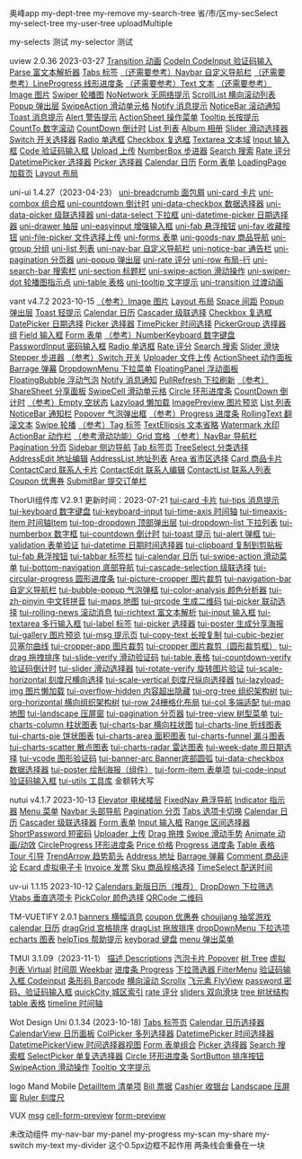 奥峰app
my-dept-tree
my-remove
my-search-tree
省/市/区my-secSelect
my-select-tree
my-user-tree
uploadMultiple

my-selects 测试
my-selector 测试

uview 2.0.36 2023-03-27
[Transition 动画](https://www.uviewui.com/components/transition.html)
[CodeIn CodeInput 验证码输入](https://www.uviewui.com/components/codeInput.html)
[Parse 富文本解析器](https://www.uviewui.com/components/parse.html)
[Tabs 标签](https://www.uviewui.com/components/tabs.html)
[（还需要参考）Navbar 自定义导航栏](https://www.uviewui.com/components/navbar.html)
[（还需要参考）LineProgress 线形进度条](https://www.uviewui.com/components/lineProgress.html)
[（还需要参考）Text 文本](https://www.uviewui.com/components/text.html)
[（还需要参考）Image 图片](https://www.uviewui.com/components/text.html)
[Swiper 轮播图](https://www.uviewui.com/components/swiper.html)
[NoNetwork 无网络提示](https://www.uviewui.com/components/noNetwork.html)
[ScrollList 横向滚动列表](https://www.uviewui.com/components/scrollList.html)
[Popup 弹出层](https://www.uviewui.com/components/popup.html)
[SwipeAction 滑动单元格](https://www.uviewui.com/components/swipeAction.html)
[Notify 消息提示](https://www.uviewui.com/components/notify.html)
[NoticeBar 滚动通知](https://www.uviewui.com/components/noticeBar.html)
[Toast 消息提示](https://www.uviewui.com/components/toast.html)
[Alert 警告提示](https://www.uviewui.com/components/alert.html)
[ActionSheet 操作菜单](https://www.uviewui.com/components/actionSheet.html)
[Tooltip 长按提示](https://www.uviewui.com/components/tooltip.html)
[CountTo 数字滚动](https://www.uviewui.com/components/countTo.html)
[CountDown 倒计时](https://www.uviewui.com/components/countDown.html)
[List 列表](https://www.uviewui.com/components/list.html)
[Album 相册](https://www.uviewui.com/components/album.html)
[Slider 滑动选择器](https://www.uviewui.com/components/slider.html)
[Switch 开关选择器](https://www.uviewui.com/components/switch.html)
[Radio 单选框](https://www.uviewui.com/components/radio.html)
[Checkbox 复选框](https://www.uviewui.com/components/checkbox.html)
[Textarea 文本域](https://www.uviewui.com/components/textarea.html)
[Input 输入框](https://www.uviewui.com/components/input.html)
[Code 验证码输入框](https://www.uviewui.com/components/code.html)
[Upload 上传](https://www.uviewui.com/components/upload.html)
[NumberBox 步进器](https://www.uviewui.com/components/numberBox.html)
[Search 搜索](https://www.uviewui.com/components/search.html)
[Rate 评分](https://www.uviewui.com/components/rate.html)
[DatetimePicker 选择器](https://www.uviewui.com/components/datetimePicker.html)
[Picker 选择器](https://www.uviewui.com/components/picker.html)
[Calendar 日历](https://www.uviewui.com/components/calendar.html)
[Form 表单](https://www.uviewui.com/components/form.html)
[LoadingPage 加载页](https://www.uviewui.com/components/loadingPage.html)
[Layout 布局](https://www.uviewui.com/components/layout.html)

uni-ui 1.4.27（2023-04-23）
[uni-breadcrumb 面包屑](https://uniapp.dcloud.net.cn/component/uniui/uni-breadcrumb.html)
[uni-card 卡片](https://uniapp.dcloud.net.cn/component/uniui/uni-card.html)
[uni-combox 组合框](https://uniapp.dcloud.net.cn/component/uniui/uni-combox.html)
[uni-countdown 倒计时](https://uniapp.dcloud.net.cn/component/uniui/uni-countdown.html)
[uni-data-checkbox 数据选择器](https://uniapp.dcloud.net.cn/component/uniui/uni-data-checkbox.html)
[uni-data-picker 级联选择器](https://uniapp.dcloud.net.cn/component/uniui/uni-data-picker.html)
[uni-data-select 下拉框](https://uniapp.dcloud.net.cn/component/uniui/uni-data-select.html)
[uni-datetime-picker 日期选择器](https://uniapp.dcloud.net.cn/component/uniui/uni-datetime-picker.html)
[uni-drawer 抽屉](https://uniapp.dcloud.net.cn/component/uniui/uni-drawer.html)
[uni-easyinput 增强输入框](https://uniapp.dcloud.net.cn/component/uniui/uni-easyinput.html)
[uni-fab 悬浮按钮](https://uniapp.dcloud.net.cn/component/uniui/uni-fab.html)
[uni-fav 收藏按钮](https://uniapp.dcloud.net.cn/component/uniui/uni-fav.html)
[uni-file-picker 文件选择上传](https://uniapp.dcloud.net.cn/component/uniui/uni-file-picker.html)
[uni-forms 表单](https://uniapp.dcloud.net.cn/component/uniui/uni-forms.html)
[uni-goods-nav 商品导航](https://uniapp.dcloud.net.cn/component/uniui/uni-goods-nav.html)
[uni-group 分组](https://uniapp.dcloud.net.cn/component/uniui/uni-group.html)
[uni-list 列表](https://uniapp.dcloud.net.cn/component/uniui/uni-list.html)
[uni-nav-bar 自定义导航栏](https://uniapp.dcloud.net.cn/component/uniui/uni-nav-bar.html)
[uni-notice-bar 通告栏](https://uniapp.dcloud.net.cn/component/uniui/uni-nav-bar.html)
[uni-pagination 分页器](https://uniapp.dcloud.net.cn/component/uniui/uni-pagination.html)
[uni-popup 弹出层](https://uniapp.dcloud.net.cn/component/uniui/uni-popup.html)
[uni-rate 评分](https://uniapp.dcloud.net.cn/component/uniui/uni-rate.html)
[uni-row 布局-行](https://uniapp.dcloud.net.cn/component/uniui/uni-row.html)
[uni-search-bar 搜索栏](https://uniapp.dcloud.net.cn/component/uniui/uni-search-bar.html)
[uni-section 标题栏](https://uniapp.dcloud.net.cn/component/uniui/uni-section.html)
[uni-swipe-action 滑动操作](https://uniapp.dcloud.net.cn/component/uniui/uni-swipe-action.html)
[uni-swiper-dot 轮播图指示点](https://uniapp.dcloud.net.cn/component/uniui/uni-swiper-dot.html)
[uni-table 表格](https://uniapp.dcloud.net.cn/component/uniui/uni-table.html)
[uni-tooltip 文字提示](https://uniapp.dcloud.net.cn/component/uniui/uni-tooltip.html)
[uni-transition 过渡动画](https://uniapp.dcloud.net.cn/component/uniui/uni-transition.html)

vant v4.7.2 2023-10-15
[（参考）Image 图片](https://vant-contrib.gitee.io/vant/#/zh-CN/image)
[Layout 布局](https://vant-contrib.gitee.io/vant/#/zh-CN/col)
[Space 间距](https://vant-contrib.gitee.io/vant/#/zh-CN/space)
[Popup 弹出层](https://vant-contrib.gitee.io/vant/#/zh-CN/popup)
[Toast 轻提示](https://vant-contrib.gitee.io/vant/#/zh-CN/toast)
[Calendar 日历](https://vant-contrib.gitee.io/vant/#/zh-CN/calendar)
[Cascader 级联选择](https://vant-contrib.gitee.io/vant/#/zh-CN/cascader)
[Checkbox 复选框](https://vant-contrib.gitee.io/vant/#/zh-CN/checkbox)
[DatePicker 日期选择](https://vant-contrib.gitee.io/vant/#/zh-CN/date-picker)
[Picker 选择器](https://vant-contrib.gitee.io/vant/#/zh-CN/picker)
[TimePicker 时间选择](https://vant-contrib.gitee.io/vant/#/zh-CN/time-picker)
[PickerGroup 选择器组](https://vant-contrib.gitee.io/vant/#/zh-CN/picker-group)
[Field 输入框](https://vant-contrib.gitee.io/vant/#/zh-CN/field)
[Form 表单](https://vant-contrib.gitee.io/vant/#/zh-CN/form)
[（参考）NumberKeyboard 数字键盘](https://vant-contrib.gitee.io/vant/#/zh-CN/number-keyboard)
[PasswordInput 密码输入框](https://vant-contrib.gitee.io/vant/#/zh-CN/password-input)
[Radio 单选框](https://vant-contrib.gitee.io/vant/#/zh-CN/radio)
[Rate 评分](https://vant-contrib.gitee.io/vant/#/zh-CN/rate)
[Search 搜索](https://vant-contrib.gitee.io/vant/#/zh-CN/search)
[Slider 滑块](https://vant-contrib.gitee.io/vant/#/zh-CN/slider)
[Stepper 步进器](https://vant-contrib.gitee.io/vant/#/zh-CN/stepper)
[（参考）Switch 开关](https://vant-contrib.gitee.io/vant/#/zh-CN/switch)
[Uploader 文件上传](https://vant-contrib.gitee.io/vant/#/zh-CN/uploader)
[ActionSheet 动作面板](https://vant-contrib.gitee.io/vant/#/zh-CN/action-sheet)
[Barrage 弹幕](https://vant-contrib.gitee.io/vant/#/zh-CN/barrage)
[DropdownMenu 下拉菜单](https://vant-contrib.gitee.io/vant/#/zh-CN/dropdown-menu)
[FloatingPanel 浮动面板](https://vant-contrib.gitee.io/vant/#/zh-CN/floating-panel)
[FloatingBubble 浮动气泡](https://vant-contrib.gitee.io/vant/#/zh-CN/floating-bubble)
[Notify 消息通知](https://vant-contrib.gitee.io/vant/#/zh-CN/notify)
[PullRefresh 下拉刷新](https://vant-contrib.gitee.io/vant/#/zh-CN/pull-refresh)
[（参考）ShareSheet 分享面板](https://vant-contrib.gitee.io/vant/#/zh-CN/share-sheet)
[SwipeCell 滑动单元格](https://vant-contrib.gitee.io/vant/#/zh-CN/swipe-cell)
[Circle 环形进度条](https://vant-contrib.gitee.io/vant/#/zh-CN/circle)
[CountDown 倒计时](https://vant-contrib.gitee.io/vant/#/zh-CN/count-down)
[（参考）Empty 空状态](https://vant-contrib.gitee.io/vant/#/zh-CN/empty)
[Lazyload 懒加载](https://vant-contrib.gitee.io/vant/#/zh-CN/lazyload)
[ImagePreview 图片预览](https://vant-contrib.gitee.io/vant/#/zh-CN/image-preview)
[List 列表](https://vant-contrib.gitee.io/vant/#/zh-CN/list)
[NoticeBar 通知栏](https://vant-contrib.gitee.io/vant/#/zh-CN/notice-bar)
[Popover 气泡弹出框](https://vant-contrib.gitee.io/vant/#/zh-CN/popover)
[（参考）Progress 进度条](https://vant-contrib.gitee.io/vant/#/zh-CN/progress)
[RollingText 翻滚文本](https://vant-contrib.gitee.io/vant/#/zh-CN/rolling-text)
[Swipe 轮播](https://vant-contrib.gitee.io/vant/#/zh-CN/swipe)
[（参考）Tag 标签](https://vant-contrib.gitee.io/vant/#/zh-CN/tag)
[TextEllipsis 文本省略](https://vant-contrib.gitee.io/vant/#/zh-CN/text-ellipsis)
[Watermark 水印](https://vant-contrib.gitee.io/vant/#/zh-CN/watermark)
[ActionBar 动作栏](https://vant-contrib.gitee.io/vant/#/zh-CN/action-bar)
[（参考滑动功能）Grid 宫格](https://vant-contrib.gitee.io/vant/#/zh-CN/grid)
[（参考）NavBar 导航栏](https://vant-contrib.gitee.io/vant/#/zh-CN/nav-bar)
[Pagination 分页](https://vant-contrib.gitee.io/vant/#/zh-CN/pagination)
[Sidebar 侧边导航](https://vant-contrib.gitee.io/vant/#/zh-CN/sidebar)
[Tab 标签页](https://vant-contrib.gitee.io/vant/#/zh-CN/tab)
[TreeSelect 分类选择](https://vant-contrib.gitee.io/vant/#/zh-CN/tree-select)
[AddressEdit 地址编辑](https://vant-contrib.gitee.io/vant/#/zh-CN/address-edit)
[AddressList 地址列表](https://vant-contrib.gitee.io/vant/#/zh-CN/address-list)
[Area 省市区选择](https://vant-contrib.gitee.io/vant/#/zh-CN/area)
[Card 商品卡片](https://vant-contrib.gitee.io/vant/#/zh-CN/card)
[ContactCard 联系人卡片](https://vant-contrib.gitee.io/vant/#/zh-CN/contact-card)
[ContactEdit 联系人编辑](https://vant-contrib.gitee.io/vant/#/zh-CN/contact-edit)
[ContactList 联系人列表](https://vant-contrib.gitee.io/vant/#/zh-CN/contact-list)
[Coupon 优惠券](https://vant-contrib.gitee.io/vant/#/zh-CN/coupon-list)
[SubmitBar 提交订单栏](https://vant-contrib.gitee.io/vant/#/zh-CN/submit-bar)


ThorUI组件库 V2.9.1 更新时间：2023-07-21
[tui-card 卡片](https://thorui.cn/doc/docs/thorui/tui-card.html)
[tui-tips 消息提示](https://thorui.cn/doc/docs/thorui/tui-tips.html)
[tui-keyboard 数字键盘](https://thorui.cn/doc/docs/thorui/tui-keyboard.html)
[tui-keyboard-input](https://thorui.cn/doc/docs/thorui/tui-keyboard-input.html)
[tui-time-axis 时间轴](https://thorui.cn/doc/docs/thorui/tui-time-axis.html)
[tui-timeaxis-item 时间轴Item](https://thorui.cn/doc/docs/thorui/tui-timeaxis-item.html)
[tui-top-dropdown 顶部弹出层](https://thorui.cn/doc/docs/thorui/tui-top-dropdown.html)
[tui-dropdown-list 下拉列表](https://thorui.cn/doc/docs/thorui/tui-dropdown-list.html)
[tui-numberbox 数字框](https://thorui.cn/doc/docs/thorui/tui-numberbox.html)
[tui-countdown 倒计时](https://thorui.cn/doc/docs/thorui/tui-countdown.html)
[tui-toast 提示](https://thorui.cn/doc/docs/thorui/tui-toast.html)
[tui-alert 弹框](https://thorui.cn/doc/docs/thorui/tui-alert.html)
[tui-validation 表单验证](https://thorui.cn/doc/docs/thorui/tui-validation.html)
[tui-datetime 日期时间选择器](https://thorui.cn/doc/docs/thorui/tui-datetime.html)
[tui-clipboard 复制到剪贴板](https://thorui.cn/doc/docs/thorui/tui-clipboard.html)
[tui-fab 悬浮按钮](https://thorui.cn/doc/docs/thorui/tui-fab.html)
[tui-tabbar 标签栏](https://thorui.cn/doc/docs/thorui/tui-tabbar.html)
[tui-calendar 日历](https://thorui.cn/doc/docs/thorui/tui-calendar.html)
[tui-swipe-action 滑动菜单](https://thorui.cn/doc/docs/thorui/tui-swipe-action.html)
[tui-bottom-navigation 底部导航](https://thorui.cn/doc/docs/thorui/tui-bottom-navigation.html)
[tui-cascade-selection 级联选择](https://thorui.cn/doc/docs/thorui/tui-cascade-selection.html)
[tui-circular-progress 圆形进度条](https://thorui.cn/doc/docs/thorui/tui-circular-progress.html)
[tui-picture-cropper 图片裁剪](https://thorui.cn/doc/docs/thorui/tui-picture-cropper.html)
[tui-navigation-bar 自定义导航栏](https://thorui.cn/doc/docs/thorui/tui-navigation-bar.html)
[tui-bubble-popup 气泡弹框](https://thorui.cn/doc/docs/thorui/tui-bubble-popup.html)
[tui-color-analysis 颜色分析器](https://thorui.cn/doc/docs/thorui/tui-color-analysis.html)
[tui-zh-pinyin 中文转拼音](https://thorui.cn/doc/docs/thorui/tui-zh-pinyin.html)
[tui-maps 地图](https://thorui.cn/doc/docs/thorui/tui-maps.html)
[tui-qrcode 生成二维码](https://thorui.cn/doc/docs/thorui/tui-qrcode.html)
[tui-picker 联动选择](https://thorui.cn/doc/docs/thorui/tui-picker.html)
[tui-rolling-news 滚动消息](https://thorui.cn/doc/docs/thorui/tui-rolling-news.html)
[tui-richtext 富文本解析](https://thorui.cn/doc/docs/thorui/tui-richtext.html)
[tui-input 输入框](https://thorui.cn/doc/docs/extend/tui-input.html)
[tui-textarea 多行输入框](https://thorui.cn/doc/docs/extend/tui-textarea.html)
[tui-label 标签](https://thorui.cn/doc/docs/extend/tui-label.html)
[tui-picker 选择器](https://thorui.cn/doc/docs/extend/tui-picker.html)
[tui-poster 生成分享海报](https://thorui.cn/doc/docs/extend/tui-poster.html)
[tui-gallery 图片预览](https://thorui.cn/doc/docs/extend/tui-gallery.html)
[tui-msg 提示页](https://thorui.cn/doc/docs/extend/tui-msg.html)
[tui-copy-text 长按复制](https://thorui.cn/doc/docs/extend/tui-copy-text.html)
[tui-cubic-bezier 贝塞尔曲线](https://thorui.cn/doc/docs/extend/tui-cubic-bezier.html)
[tui-cropper-app 图片裁剪](https://thorui.cn/doc/docs/extend/tui-cropper-app.html)
[tui-cropper 图片裁剪（圆形裁剪框）](https://thorui.cn/doc/docs/extend/tui-cropper.html)
[tui-drag 拖拽排序](https://thorui.cn/doc/docs/extend/tui-drag.html)
[tui-slide-verify 滑动验证码](https://thorui.cn/doc/docs/extend/tui-slide-verify.html)
[tui-table 表格](https://thorui.cn/doc/docs/extend/tui-table.html)
[tui-countdown-verify 验证码倒计时](https://thorui.cn/doc/docs/extend/tui-countdown-verify.html)
[tui-slider 滑动选择器](https://thorui.cn/doc/docs/extend/tui-slider.html)
[tui-rotate-verify 旋转图片验证](https://thorui.cn/doc/docs/extend/tui-rotate-verify.html)
[tui-scale-horizontal 刻度尺横向选择](https://thorui.cn/doc/docs/extend/tui-scale-horizontal.html)
[tui-scale-vertical 刻度尺纵向选择器](https://thorui.cn/doc/docs/extend/tui-scale-vertical.html)
[tui-lazyload-img 图片懒加载](https://thorui.cn/doc/docs/extend/tui-lazyload-img.html)
[tui-overflow-hidden 内容超出隐藏](https://thorui.cn/doc/docs/extend/tui-overflow-hidden.html)
[tui-org-tree 组织架构树](https://thorui.cn/doc/docs/extend/tui-org-tree.html)
[tui-org-horizontal 横向组织架构树](https://thorui.cn/doc/docs/extend/tui-org-horizontal.html)
[tui-row 24栅格化布局](https://thorui.cn/doc/docs/extend/tui-row.html)
[tui-col 多端适配](https://thorui.cn/doc/docs/extend/tui-col.html)
[tui-map 地图](https://thorui.cn/doc/docs/extend/tui-map.html)
[tui-landscape 压屏窗](https://thorui.cn/doc/docs/extend/tui-landscape.html)
[tui-pagination 分页器](https://thorui.cn/doc/docs/extend/tui-pagination.html)
[tui-tree-view 树型菜单](https://thorui.cn/doc/docs/extend/tui-tree-view.html)
[tui-charts-column 柱状图表](https://thorui.cn/doc/docs/extend/tui-charts-column.html)
[tui-charts-bar 横向柱状图](https://thorui.cn/doc/docs/extend/tui-charts-bar.html)
[tui-charts-line 折线图表](https://thorui.cn/doc/docs/extend/tui-charts-line.html)
[tui-charts-pie 饼状图表](https://thorui.cn/doc/docs/extend/tui-charts-pie.html)
[tui-charts-area 面积图表](https://thorui.cn/doc/docs/extend/tui-charts-area.html)
[tui-charts-funnel 漏斗图表](https://thorui.cn/doc/docs/extend/tui-charts-funnel.html)
[tui-charts-scatter 散点图表](https://thorui.cn/doc/docs/extend/tui-charts-scatter.html)
[tui-charts-radar 雷达图表](https://thorui.cn/doc/docs/extend/tui-charts-radar.html)
[tui-week-date 周日期选择](https://thorui.cn/doc/docs/extend/tui-week-date.html)
[tui-vcode 图形验证码](https://thorui.cn/doc/docs/extend/tui-vcode.html)
[tui-banner-arc Banner底部圆弧](https://thorui.cn/doc/docs/extend/tui-banner-arc.html)
[tui-data-checkbox 数据选择器](https://thorui.cn/doc/docs/extend/tui-data-checkbox.html)
[tui-poster 绘制海报（组件）](https://thorui.cn/doc/docs/extend/poster.html)
[tui-form-item 表单项](https://thorui.cn/doc/docs/extend/tui-form-item.html)
[tui-code-input 验证码输入框](https://thorui.cn/doc/docs/extend/tui-code-input.html)
[tui-utils 工具库](https://thorui.cn/doc/docs/extend/tui-utils.html)
金额转大写

nutui  v4.1.7  2023-10-13
[Elevator  电梯楼层](https://nutui.jd.com/taro/vue/4x/#/zh-CN/component/elevator)
[FixedNav  悬浮导航](https://nutui.jd.com/taro/vue/4x/#/zh-CN/component/fixednav)
[Indicator  指示器](https://nutui.jd.com/taro/vue/4x/#/zh-CN/component/indicator)
[Menu  菜单](https://nutui.jd.com/taro/vue/4x/#/zh-CN/component/menu)
[Navbar  头部导航](https://nutui.jd.com/taro/vue/4x/#/zh-CN/component/navbar)
[Pagination  分页](https://nutui.jd.com/taro/vue/4x/#/zh-CN/component/pagination)
[Tabs  选项卡切换](https://nutui.jd.com/taro/vue/4x/#/zh-CN/component/tabs)
[Calendar  日历](https://nutui.jd.com/taro/vue/4x/#/zh-CN/component/calendar)
[Cascader  级联选择器](https://nutui.jd.com/taro/vue/4x/#/zh-CN/component/cascader)
[Form  表单](https://nutui.jd.com/taro/vue/4x/#/zh-CN/component/form)
[Input  输入框](https://nutui.jd.com/taro/vue/4x/#/zh-CN/component/input)
[Range  区间选择器](https://nutui.jd.com/taro/vue/4x/#/zh-CN/component/range)
[ShortPassword  短密码](https://nutui.jd.com/taro/vue/4x/#/zh-CN/component/shortpassword)
[Uploader  上传](https://nutui.jd.com/taro/vue/4x/#/zh-CN/component/uploader)
[Drag  拖拽](https://nutui.jd.com/taro/vue/4x/#/zh-CN/component/drag)
[Swipe  滑动手势](https://nutui.jd.com/taro/vue/4x/#/zh-CN/component/swipe)
[Animate  动画/动效](https://nutui.jd.com/taro/vue/4x/#/zh-CN/component/animate)
[CircleProgress  环形进度条](https://nutui.jd.com/taro/vue/4x/#/zh-CN/component/circleprogress)
[Price  价格](https://nutui.jd.com/taro/vue/4x/#/zh-CN/component/price)
[Progress  进度条](https://nutui.jd.com/taro/vue/4x/#/zh-CN/component/progress)
[Table  表格](https://nutui.jd.com/taro/vue/4x/#/zh-CN/component/table)
[Tour  引导](https://nutui.jd.com/taro/vue/4x/#/zh-CN/component/tour)
[TrendArrow  趋势箭头](https://nutui.jd.com/taro/vue/4x/#/zh-CN/component/trendarrow)
[Address  地址](https://nutui.jd.com/taro/vue/4x/#/zh-CN/component/address)
[Barrage  弹幕](https://nutui.jd.com/taro/vue/4x/#/zh-CN/component/barrage)
[Comment  商品评论](https://nutui.jd.com/taro/vue/4x/#/zh-CN/component/comment)
[Ecard  虚拟电子卡](https://nutui.jd.com/taro/vue/4x/#/zh-CN/component/ecard)
[Invoice  发票](https://nutui.jd.com/taro/vue/4x/#/zh-CN/component/invoice)
[Sku  商品规格选择](https://nutui.jd.com/taro/vue/4x/#/zh-CN/component/sku)
[TimeSelect  配送时间](https://nutui.jd.com/taro/vue/4x/#/zh-CN/component/timeselect)

uv-ui 1.1.15 2023-10-12
[Calendars 新版日历（推荐）](https://www.uvui.cn/components/calendars.html)
[DropDown 下拉筛选](https://www.uvui.cn/components/dropDown.html)
[Vtabs 垂直选项卡](https://www.uvui.cn/components/vtabs.html)
[PickColor 颜色选择](https://www.uvui.cn/components/pickColor.html)
[QRCode 二维码](https://www.uvui.cn/components/qrcode.html)

TM-VUETIFY 2.0.1
[banners 横幅消息](https://jx2d.cn/guid/components/%E6%A8%AA%E5%B9%85%E6%B6%88%E6%81%AF%E6%8F%90%E9%86%92.md)
[coupon 优惠券](https://jx2d.cn/guid/components/%E4%BC%98%E6%83%A0%E5%88%B8.md)
[choujiang 抽奖游戏](https://jx2d.cn/guid/components/%E6%8A%BD%E5%A5%96%E6%B8%B8%E6%88%8F.md)
[calendar 日历](https://jx2d.cn/guid/components/%E6%97%A5%E5%8E%86.md)
[dragGrid 宫格排序](https://jx2d.cn/guid/components/%E5%AE%AB%E6%A0%BC%E6%8E%92%E5%BA%8F.md)
[dragList 拖放排序](https://jx2d.cn/guid/components/%E6%8B%96%E6%94%BE%E6%8E%92%E5%BA%8F.md)
[dropDownMenu 下拉选项](https://jx2d.cn/guid/components/%E4%B8%8B%E6%8B%89%E9%80%89%E9%A1%B9.md)
[echarts 图表](https://jx2d.cn/guid/components/%E5%9B%BE%E8%A1%A8.md)
[helpTips 帮助提示](https://jx2d.cn/guid/components/%E5%B8%AE%E5%8A%A9%E6%8F%90%E7%A4%BA.md)
[keyborad 键盘](https://jx2d.cn/guid/components/%E9%94%AE%E7%9B%98.md)
[menu 弹出菜单](https://jx2d.cn/guid/components/%E5%BC%B9%E5%87%BA%E8%8F%9C%E5%8D%95.md)

TMUI 3.1.09（2023-11-1）
[描述 Descriptions](https://tmui.design/com/Descriptions.html)
[汽泡卡片 Popover](https://tmui.design/com/Popover.html)
[树 Tree](https://tmui.design/com/Tree.html)
[虚拟列表 Virtual](https://tmui.design/com/Virtual.html)
[时间周 Weekbar](https://tmui.design/com/Weekbar.html)
[进度条 Progress](https://tmui.design/com/Progress.html)
[下拉筛选器 FilterMenu](https://tmui.design/com/FilterMenu.html)
[验证码输入框 Codeinput](https://tmui.design/com/Codeinput.html)
[条形码 Barcode](https://tmui.design/com/Barcode.html)
[横向滚动 Scrollx](https://tmui.design/com/Scrollx.html)
[飞元素 FlyView](https://tmui.design/com/FlyView.html)
[password 密码、验证码输入框](https://jx2d.cn/guid/components/%E5%AF%86%E7%A0%81%E8%BE%93%E5%85%A5%E6%A1%86.md)
[quickCity 城区索引](https://jx2d.cn/guid/components/%E5%9F%8E%E5%8C%BA%E7%B4%A2%E5%BC%95.md)
[rate 评分](https://jx2d.cn/guid/components/%E8%AF%84%E5%88%86.md)
[sliders 双向滑块](https://jx2d.cn/guid/components/%E5%8F%8C%E5%90%91%E6%BB%91%E5%9D%97.md)
[tree 树状结构](https://jx2d.cn/guid/components/%E6%A0%91%E7%8A%B6%E7%BB%93%E6%9E%84.md)
[table 表格](https://jx2d.cn/guid/components/%E8%A1%A8%E6%A0%BC.md)
[timeline 时间轴](https://jx2d.cn/guid/components/%E6%97%B6%E9%97%B4%E8%BD%B4.md)

Wot Design Uni 0.1.34 (2023-10-18)
[Tabs 标签页](https://wot-design-uni.cn/component/tabs.html)
[Calendar 日历选择器](https://wot-design-uni.cn/component/calendar.html)
[CalendarView 日历面板](https://wot-design-uni.cn/component/calendar-view.html)
[ColPicker 多列选择器](https://wot-design-uni.cn/component/col-picker.html)
[DatetimePicker 时间选择器](https://wot-design-uni.cn/component/datetime-picker.html)
[DatetimePickerView 时间选择器视图](https://wot-design-uni.cn/component/datetime-picker-view.html)
[Form 表单组合](https://wot-design-uni.cn/component/form.html)
[Picker 选择器](https://wot-design-uni.cn/component/picker.html)
[Search 搜索框](https://wot-design-uni.cn/component/search.html)
[SelectPicker 单复选选择器](https://wot-design-uni.cn/component/select-picker.html)
[Circle 环形进度条](https://wot-design-uni.cn/component/circle.html)
[SortButton 排序按钮](https://wot-design-uni.cn/component/sort-button.html)
[SwipeAction 滑动操作](https://wot-design-uni.cn/component/swipe-action.html)
[Tooltip 文字提示](https://wot-design-uni.cn/component/tooltip.html)

logo
Mand Mobile
[DetailItem 清单项](https://didi.github.io/mand-mobile/#/zh-CN/docs/components/basic/detail-item)
[Bill 票据](https://didi.github.io/mand-mobile/#/zh-CN/docs/components/business/bill)
[Cashier 收银台](https://didi.github.io/mand-mobile/#/zh-CN/docs/components/business/cashier)
[Landscape 压屏窗](https://didi.github.io/mand-mobile/#/zh-CN/docs/components/business/landscape)
[Ruler 刻度尺](https://didi.github.io/mand-mobile/#/zh-CN/docs/components/business/ruler)

VUX
[msg](https://doc.vux.li/zh-CN/components/msg.html)
[cell-form-preview](https://doc.vux.li/zh-CN/components/cell-form-preview.html)
[form-preview](https://doc.vux.li/zh-CN/components/form-preview.html)



未改动组件
my-nav-bar
my-panel
my-progress
my-scan
my-share
my-switch
my-text
my-divider 这个0.5px边框不起作用 两条线会重叠在一块


















